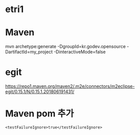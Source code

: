 # etri1

# Maven
mvn archetype:generate -DgroupId=kr.godev.opensource -DartifactId=my_project -DinteractiveMode=false


# egit
https://repo1.maven.org/maven2/.m2e/connectors/m2eclipse-egit/0.15.1/N/0.15.1.201806191431/

# Maven pom 추가
```
<testFailureIgnore>true</testFailureIgnore>
```
